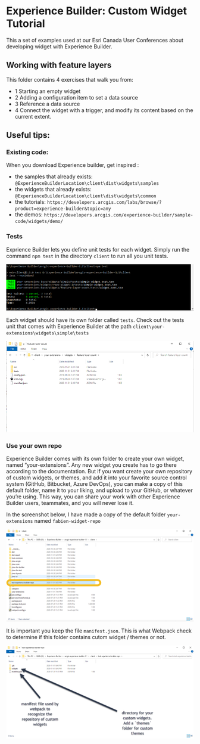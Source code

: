 # Experience Builder: Custom Widget Tutorial

This a set of examples used at our Esri Canada User Conferences about developing widget with Experience Builder.

## Working with feature layers

This folder contains 4 exercises that walk you from:
 - 1 Starting an empty widget
 - 2 Adding a configuration item to set a data source
 - 3 Reference a data source
 - 4 Connect the widget with a trigger, and modify its content based on the current extent.
 
## Useful tips:

### Existing code: 

When you download Experience builder, get inspired :
 
  - the samples that already exists: `@ExperienceBuilderLocation\client\dist\widgets\samples`
  - the widgets that already exists: `@ExperienceBuilderLocation\client\dist\widgets\common`
  - the tutorials: `https://developers.arcgis.com/labs/browse/?product=experience-builder&topic=any`
  - the demos: `https://developers.arcgis.com/experience-builder/sample-code/widgets/demo/`
  
### Tests

Exprience Builder lets you define unit tests for each widget. Simply run the command `npm test` in the directory `client` to run all you unit tests.

![GitHub Logo](https://github.com/fabanc/esri-canada-uc-experience-builder-widgets/blob/master/working-with-feature-layers/images/npm-test.png)

Each widget should have its own folder called `tests`. Check out the tests unit that comes with Experience Builder at the path `client\your-extensions\widgets\simple\tests`

![GitHub Logo](https://github.com/fabanc/esri-canada-uc-experience-builder-widgets/blob/master/working-with-feature-layers/images/npm-test-2.png)

### Use your own repo

Experience Builder comes with its own folder to create your own widget, named “your-extensions”. Any new widget you create has to go there according to the documentation. But if you want create your own repository of custom widgets, or themes, and add it into your favorite source control system (GitHub, Bitbucket, Azure DevOps), you can make a copy of this default folder, name it to your liking, and upload to your GitHub, or whatever you’re using. This way, you can share your work with other Experience Builder users, teammates, and you will never lose it.

In the screenshot below, I have made a copy of the default folder `your-extensions` named `fabien-widget-repo`

![GitHub Logo](https://github.com/fabanc/esri-canada-uc-experience-builder-widgets/blob/master/working-with-feature-layers/images/custom-repo-1.png)
  
 It is important you keep the file `manifest.json`. This is what Webpack check to determine if this folder contains cutom widget / themes or not.

![GitHub Logo](https://github.com/fabanc/esri-canada-uc-experience-builder-widgets/blob/master/working-with-feature-layers/images/custom-repo-4.png)